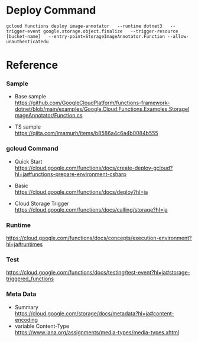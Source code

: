 # Deploy Command
```
gcloud functions deploy image-annotator   --runtime dotnet3   --trigger-event google.storage.object.finalize   --trigger-resource [bucket-name]   --entry-point=StorageImageAnnotator.Function --allow-unauthenticatedu
```

# Reference  
### Sample  
- Base sample  
https://github.com/GoogleCloudPlatform/functions-framework-dotnet/blob/main/examples/Google.Cloud.Functions.Examples.StorageImageAnnotator/Function.cs  

- TS sample  
https://qiita.com/imamurh/items/b8586a4c6a4b0084b555  

### gcloud Command  
- Quick Start  
https://cloud.google.com/functions/docs/create-deploy-gcloud?hl=ja#functions-prepare-environment-csharp  

- Basic   
https://cloud.google.com/functions/docs/deploy?hl=ja  
- Cloud Storage Trigger  
https://cloud.google.com/functions/docs/calling/storage?hl=ja  

### Runtime  
https://cloud.google.com/functions/docs/concepts/execution-environment?hl=ja#runtimes  

### Test  
https://cloud.google.com/functions/docs/testing/test-event?hl=ja#storage-triggered_functions  

### Meta Data  
- Summary  
https://cloud.google.com/storage/docs/metadata?hl=ja#content-encoding  
- variable Content-Type  
https://www.iana.org/assignments/media-types/media-types.xhtml  


